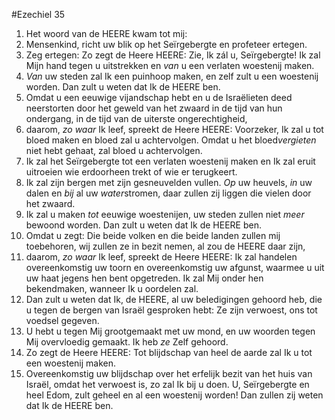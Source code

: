 #Ezechiel 35
1. Het woord van de HEERE kwam tot mij:
2. Mensenkind, richt uw blik op het Seïrgebergte en profeteer ertegen.
3. Zeg ertegen: Zo zegt de Heere HEERE: Zie, Ik zál u, Seïrgebergte! Ik zal Mijn hand tegen u uitstrekken en *van* u een verlaten woestenij maken. 
4. *Van* uw steden zal Ik een puinhoop maken, en zelf zult u een woestenij worden. Dan zult u weten dat Ik de HEERE ben.
5. Omdat u een eeuwige vijandschap hebt en u de Israëlieten deed neerstorten door het geweld van het zwaard in de tijd van hun ondergang, in de tijd van de uiterste ongerechtigheid,
6. daarom, *zo waar* Ik leef, spreekt de Heere HEERE: Voorzeker, Ik zal u tot bloed maken en bloed zal u achtervolgen. Omdat u het bloed*vergieten* niet hebt gehaat, zal bloed u achtervolgen.
7. Ik zal het Seïrgebergte tot een verlaten woestenij maken en Ik zal eruit uitroeien wie erdoorheen trekt of wie er terugkeert.
8. Ik zal zijn bergen met zijn gesneuvelden vullen. *Op* uw heuvels, *in* uw dalen en *bij* al uw *water*stromen, daar zullen zij liggen die vielen door het zwaard. 
9. Ik zal u maken *tot* eeuwige woestenijen, uw steden zullen niet *meer* bewoond worden. Dan zult u weten dat Ik de HEERE ben.
10. Omdat u zegt: Die beide volken en die beide landen zullen mij toebehoren, wij zullen ze in bezit nemen, al zou de HEERE daar zijn,
11. daarom, *zo waar* Ik leef, spreekt de Heere HEERE: Ik zal handelen overeenkomstig uw toorn en overeenkomstig uw afgunst, waarmee u uit uw haat jegens hen bent opgetreden. Ik zal Mij onder hen bekendmaken, wanneer Ik u oordelen zal.
12. Dan zult u weten dat Ik, de HEERE, al uw beledigingen gehoord heb, die u tegen de bergen van Israël gesproken hebt: Ze zijn verwoest, ons tot voedsel gegeven.
13. U hebt u tegen Mij grootgemaakt met uw mond, en uw woorden tegen Mij overvloedig gemaakt. Ik heb *ze* Zelf gehoord.
14. Zo zegt de Heere HEERE: Tot blijdschap van heel de aarde zal Ik u tot een woestenij maken.
15. Overeenkomstig uw blijdschap over het erfelijk bezit van het huis van Israël, omdat het verwoest is, zo zal Ik bij u doen. U, Seïrgebergte en heel Edom, zult geheel en al een woestenij worden! Dan zullen zij weten dat Ik de HEERE ben.
